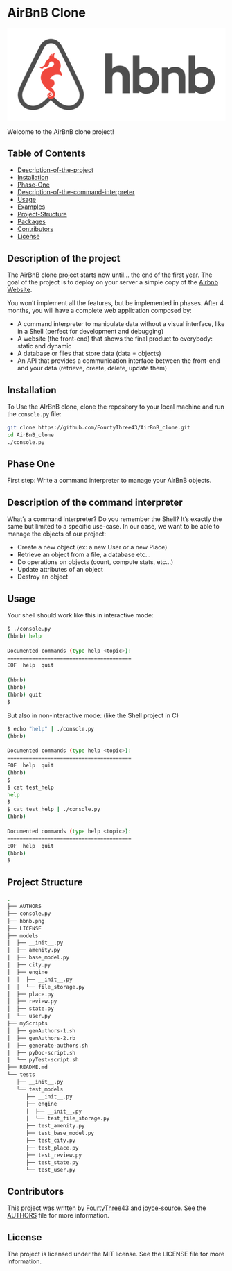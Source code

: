 # AirBnB Clone

![Optional Text](hbnb.png)

Welcome to the AirBnB clone project!

## Table of Contents

- [Description-of-the-project](#description-of-the-project)
- [Installation](#installation)
- [Phase-One](#phase-one)
- [Description-of-the-command-interpreter](#description-of-the-command-interpreter)
- [Usage](#usage)
- [Examples](#examples)
- [Project-Structure](#project-structure)
- [Packages](#packages)
- [Contributors](#contributors)
- [License](#license)

## Description of the project

The AirBnB clone project starts now until… the end of the first year. The goal of the project is to deploy on your server a simple copy of the [Airbnb Website](https://www.airbnb.com/).

You won’t implement all the features, but be implemented in phases. After 4 months, you will have a complete web application composed by:

- A command interpreter to manipulate data without a visual interface, like in a Shell (perfect for development and debugging)
- A website (the front-end) that shows the final product to everybody: static and dynamic
- A database or files that store data (data = objects)
- An API that provides a communication interface between the front-end and your data (retrieve, create, delete, update them)

## Installation

To Use the AIrBnB clone, clone the repository to your local machine and run the `console.py` file:

```bash
git clone https://github.com/FourtyThree43/AirBnB_clone.git
cd AirBnB_clone
./console.py

```

## Phase One

First step: Write a command interpreter to manage your AirBnB objects.

## Description of the command interpreter

What’s a command interpreter?
Do you remember the Shell? It’s exactly the same but limited to a specific use-case. In our case, we want to be able to manage the objects of our project:

- Create a new object (ex: a new User or a new Place)
- Retrieve an object from a file, a database etc…
- Do operations on objects (count, compute stats, etc…)
- Update attributes of an object
- Destroy an object

## Usage

Your shell should work like this in interactive mode:

```bash
$ ./console.py
(hbnb) help

Documented commands (type help <topic>):
========================================
EOF  help  quit

(hbnb) 
(hbnb) 
(hbnb) quit
$
```

But also in non-interactive mode: (like the Shell project in C)

```bash
$ echo "help" | ./console.py
(hbnb)

Documented commands (type help <topic>):
========================================
EOF  help  quit
(hbnb) 
$
$ cat test_help
help
$
$ cat test_help | ./console.py
(hbnb)

Documented commands (type help <topic>):
========================================
EOF  help  quit
(hbnb) 
$
```

## Project Structure

```bash
.
├── AUTHORS
├── console.py
├── hbnb.png
├── LICENSE
├── models
│  ├── __init__.py
│  ├── amenity.py
│  ├── base_model.py
│  ├── city.py
│  ├── engine
│  │  ├── __init__.py
│  │  └── file_storage.py
│  ├── place.py
│  ├── review.py
│  ├── state.py
│  └── user.py
├── myScripts
│  ├── genAuthors-1.sh
│  ├── genAuthors-2.rb
│  ├── generate-authors.sh
│  ├── pyDoc-script.sh
│  └── pyTest-script.sh
├── README.md
└── tests
   ├── __init__.py
   └── test_models
      ├── __init__.py
      ├── engine
      │  ├── __init__.py
      │  └── test_file_storage.py
      ├── test_amenity.py
      ├── test_base_model.py
      ├── test_city.py
      ├── test_place.py
      ├── test_review.py
      ├── test_state.py
      └── test_user.py
```

## Contributors

This project was written by [FourtyThree43](https://github.com/fourtythree43/) and [joyce-source](https://github.com/joyce-source). See the [AUTHORS](AUTHORS) file for more information.

## License

The project is licensed under the MIT license. See the LICENSE file for more information.
